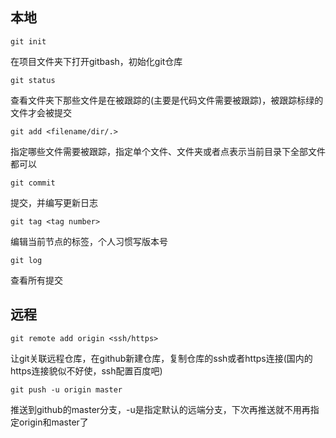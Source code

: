 ## 本地

```
git init
```

在项目文件夹下打开gitbash，初始化git仓库

```
git status
```

查看文件夹下那些文件是在被跟踪的(主要是代码文件需要被跟踪)，被跟踪标绿的文件才会被提交

```
git add <filename/dir/.>
```

指定哪些文件需要被跟踪，指定单个文件、文件夹或者点表示当前目录下全部文件都可以

```
git commit
```

提交，并编写更新日志

```
git tag <tag number>
```

编辑当前节点的标签，个人习惯写版本号

```
git log
```

查看所有提交

## 远程

```
git remote add origin <ssh/https>
```

让git关联远程仓库，在github新建仓库，复制仓库的ssh或者https连接(国内的https连接貌似不好使，ssh配置百度吧)

```
git push -u origin master
```

推送到github的master分支，-u是指定默认的远端分支，下次再推送就不用再指定origin和master了


